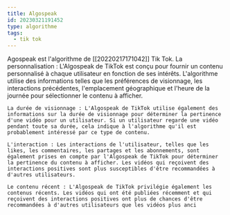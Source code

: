 ```yaml
---
title: Algospeak
id: 20230321191452
type: algorithme
tags:
  - tik tok
---
```

Agospeak est l'algorithme de [[20220217171042]] Tik Tok.
 La personnalisation : L'Algospeak de TikTok est conçu pour fournir un contenu personnalisé à chaque utilisateur en fonction de ses intérêts. L'algorithme utilise des informations telles que les préférences de visionnage, les interactions précédentes, l'emplacement géographique et l'heure de la journée pour sélectionner le contenu à afficher.

    La durée de visionnage : L'Algospeak de TikTok utilise également des informations sur la durée de visionnage pour déterminer la pertinence d'une vidéo pour un utilisateur. Si un utilisateur regarde une vidéo pendant toute sa durée, cela indique à l'algorithme qu'il est probablement intéressé par ce type de contenu.

    L'interaction : Les interactions de l'utilisateur, telles que les likes, les commentaires, les partages et les abonnements, sont également prises en compte par l'Algospeak de TikTok pour déterminer la pertinence du contenu à afficher. Les vidéos qui reçoivent des interactions positives sont plus susceptibles d'être recommandées à d'autres utilisateurs.

    Le contenu récent : L'Algospeak de TikTok privilégie également les contenus récents. Les vidéos qui ont été publiées récemment et qui reçoivent des interactions positives ont plus de chances d'être recommandées à d'autres utilisateurs que les vidéos plus anci
